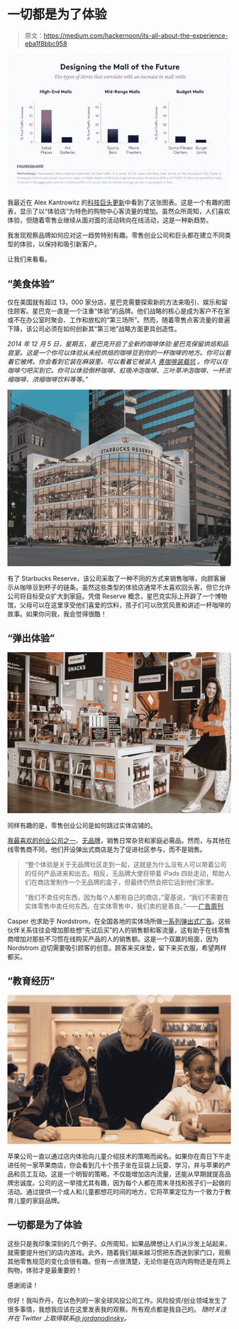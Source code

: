 # 一切都是为了体验

> 原文：<https://medium.com/hackernoon/its-all-about-the-experience-eba1f8bbc958>

![](img/7a0ffb2e420635b6fac2fb1d6106daa1.png)

我最近在 Alex Kantrowitz 的[科技巨头更新](https://www.buzzfeed.com/alexkantrowitz/sign-up-for-tech-giant-update-a-newsletter-on-amazon-google?utm_term=.guKa57KGm#.wwwMedXYA)中看到了这张图表。这是一个有趣的图表，显示了以“体验店”为特色的购物中心客流量的增加。虽然众所周知，人们喜欢体验，但随着零售业继续从面对面的活动转向在线活动，这是一种新趋势。

我发现观察品牌如何应对这一趋势特别有趣。零售创业公司和巨头都在建立不同类型的体验，以保持和吸引新客户。

让我们来看看。

## “美食体验”

仅在美国就有超过 13，000 家分店，星巴克需要探索新的方法来吸引、娱乐和留住顾客。星巴克一直是一个注重“体验”的品牌。他们战略的核心是成为客户不在家或不在办公室时聚会、工作和放松的“第三场所”。然而，随着零售点客流量的普遍下降，该公司必须在如何创新其“第三地”战略方面更具创造性。

*2014 年 12 月 5 日，星期五，星巴克开启了全新的咖啡体验:星巴克保留烘焙和品尝室。这是一个你可以体验从未经烘焙的咖啡豆到你的一杯咖啡的地方。你可以看着它被烤。你会看到它装在麻袋里。可以看着它被装入* [*青咖啡装载坑*](http://starbucksmelody.com/2015/10/11/coffee-education-the-green-coffee-loading-pit-at-the-roastery/) *。你可以在咖啡勺吧买到它。你可以体验倒杯咖啡、虹吸冲泡咖啡、三叶草冲泡咖啡、一杯浓缩咖啡、浓缩咖啡饮料等等。”*

![](img/0768e84c29786636997522ba85f0517e.png)

有了 Starbucks Reserve，该公司采取了一种不同的方式来销售咖啡，向顾客展示从咖啡豆到杯子的链条。虽然这些类型的体验店通常不太喜欢回头客，但它允许公司将目标受众扩大到家庭。凭借 Reserve 概念，星巴克实际上开辟了一个博物馆，父母可以在这里享受他们喜爱的饮料，孩子们可以欣赏风景和讲述一杯咖啡的故事。如果你问我，我会觉得很酷！

## “弹出体验”

![](img/f08a7fa0b147536c4c4bef6f2de19f2c.png)

同样有趣的是，零售创业公司是如何跳过实体店铺的。

[我最喜欢的创业公司之一](https://hackernoon.com/fantasy-vc-portfolio-6686b5371859)、[无品牌](http://brandless.com/)，销售日常杂货和家庭必需品。然而，与其他在线零售商不同，他们开设弹出式商店是为了促进社区参与，而不是销售。

> “整个体验是关于无品牌社区走到一起，这就是为什么没有人可以带着公司的任何产品进来和出去。相反，无品牌大使将带着 iPads 四处走动，帮助人们在商店里制作一个无品牌的盒子，但最终仍然会把它运到他们家里。
> 
> “我们不卖任何东西，因为每个人都有自己的商店，”夏基说，“我们不需要在实体零售中卖任何东西。在实体零售中，我们卖的是善良。”——[广告周刊](https://www.adweek.com/digital/brandless-pop-up-is-focused-on-community-engagement-rather-than-selling-products/)

Casper 也求助于 Nordstrom，在全国各地的实体场所做[一系列弹出式广告](https://www.retaildive.com/news/casper-turns-to-nordstrom-in-latest-pop-up-effort/527946/)。这些伙伴关系往往会增加那些想“先试后买”的人的销售额和客流量，这有助于在线零售商增加对那些不习惯在线购买产品的人的销售额。这是一个双赢的局面，因为 Nordstrom 迫切需要吸引顾客的创意。顾客来买床垫，留下来买衣服，希望两样都买。

## “教育经历”

![](img/f49e67dd35ef9cf5118c8fb5299cd01a.png)

苹果公司一直以通过店内体验向儿童介绍技术的策略而闻名。如果你在周日下午走进任何一家苹果商店，你会看到几十个孩子坐在豆袋上玩耍、学习，并与苹果的产品和员工互动。这是一个明智的策略，不仅能增加店内流量，还能从早期就提高品牌忠诚度。公司的这一举措尤其有趣，因为每个人都在周末寻找和孩子们一起做的活动。通过提供一个成人和儿童都想花时间的地方，它将苹果定位为一个致力于教育儿童的家庭品牌。

## 一切都是为了体验

这些只是我印象深刻的几个例子。众所周知，如果品牌想让人们从沙发上站起来，就需要提升他们的店内游戏。此外，随着我们越来越习惯把东西送到家门口，观察其他零售规范的变化会很有趣。但有一点很清楚，无论你是在店内购物还是在网上购物，体验才是最重要的！

感谢阅读！

你好！我叫乔丹，在以色列的一家全球风投公司工作。风险投资/创业领域发生了很多事情，我想我应该在这里发表我的观察。所有观点都是我自己的。 *随时关注并在 Twitter 上取得联系*[*@ jordanodinsky*](https://twitter.com/jordanodinsky)*。*